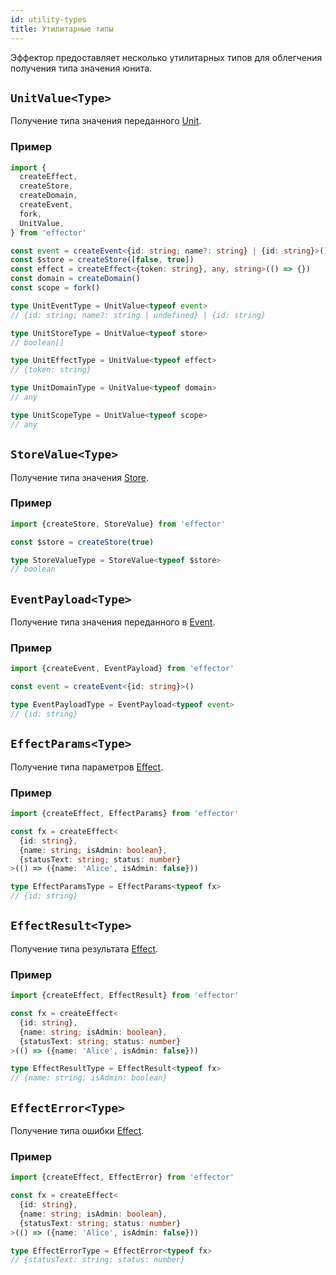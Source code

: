```yaml
---
id: utility-types
title: Утилитарные типы
---
```


Эффектор предоставляет несколько утилитарных типов для облегчения получения типа значения юнита.

## `UnitValue<Type>`

Получение типа значения переданного [Unit](docs/ru/glossary.mdry.md).

### Пример

```ts
import {
  createEffect,
  createStore,
  createDomain,
  createEvent,
  fork,
  UnitValue,
} from 'effector'

const event = createEvent<{id: string; name?: string} | {id: string}>()
const $store = createStore([false, true])
const effect = createEffect<{token: string}, any, string>(() => {})
const domain = createDomain()
const scope = fork()

type UnitEventType = UnitValue<typeof event>
// {id: string; name?: string | undefined} | {id: string}

type UnitStoreType = UnitValue<typeof store>
// boolean[]

type UnitEffectType = UnitValue<typeof effect>
// {token: string}

type UnitDomainType = UnitValue<typeof domain>
// any

type UnitScopeType = UnitValue<typeof scope>
// any
```

## `StoreValue<Type>`

Получение типа значения [Store](docs/ru/apiu/api/effector/Store.md).

### Пример

```ts
import {createStore, StoreValue} from 'effector'

const $store = createStore(true)

type StoreValueType = StoreValue<typeof $store>
// boolean
```

## `EventPayload<Type>`

Получение типа значения переданного в [Event](docs/ru/apiu/api/effector/Event.md).

### Пример

```ts
import {createEvent, EventPayload} from 'effector'

const event = createEvent<{id: string}>()

type EventPayloadType = EventPayload<typeof event>
// {id: string}
```

## `EffectParams<Type>`

Получение типа параметров [Effect](docs/ru/apiu/api/effector/Effect.md).

### Пример

```ts
import {createEffect, EffectParams} from 'effector'

const fx = createEffect<
  {id: string},
  {name: string; isAdmin: boolean},
  {statusText: string; status: number}
>(() => ({name: 'Alice', isAdmin: false}))

type EffectParamsType = EffectParams<typeof fx>
// {id: string}
```

## `EffectResult<Type>`

Получение типа результата [Effect](docs/ru/apiu/api/effector/Effect.md).

### Пример

```ts
import {createEffect, EffectResult} from 'effector'

const fx = createEffect<
  {id: string},
  {name: string; isAdmin: boolean},
  {statusText: string; status: number}
>(() => ({name: 'Alice', isAdmin: false}))

type EffectResultType = EffectResult<typeof fx>
// {name: string; isAdmin: boolean}
```

## `EffectError<Type>`

Получение типа ошибки [Effect](docs/ru/apiu/api/effector/Effect.md).

### Пример

```ts
import {createEffect, EffectError} from 'effector'

const fx = createEffect<
  {id: string},
  {name: string; isAdmin: boolean},
  {statusText: string; status: number}
>(() => ({name: 'Alice', isAdmin: false}))

type EffectErrorType = EffectError<typeof fx>
// {statusText: string; status: number}
```
